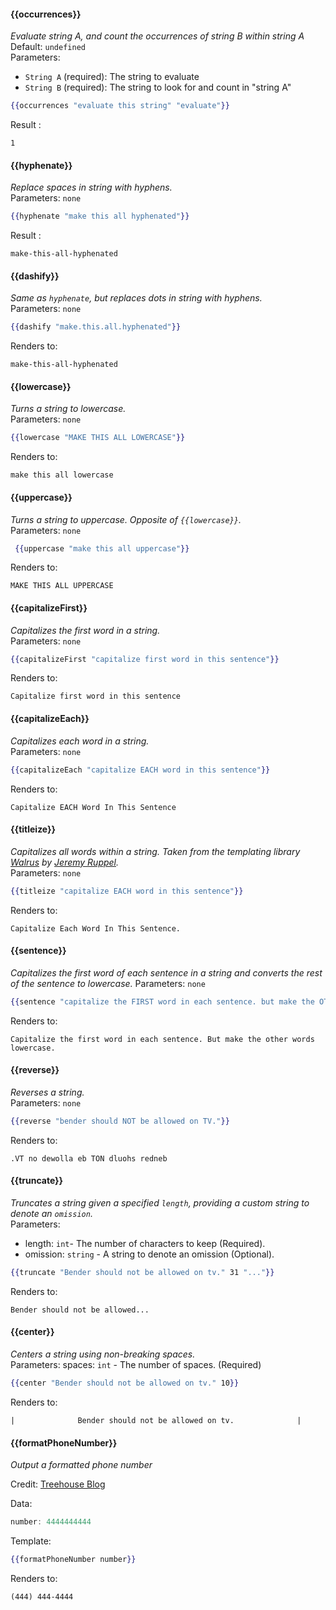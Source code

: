 #### {{occurrences}}
_Evaluate string A, and count the occurrences of string B within string A_
<br>Default: `undefined`
<br>Parameters:
* `String A` (required): The string to evaluate
* `String B` (required): The string to look for and count in "string A"

``` handlebars
{{occurrences "evaluate this string" "evaluate"}}
```
Result :
```
1
```

#### {{hyphenate}}
_Replace spaces in string with hyphens._
<br>Parameters: `none`
``` handlebars
{{hyphenate "make this all hyphenated"}}
```
Result :
```
make-this-all-hyphenated
```

#### {{dashify}}
_Same as `hyphenate`, but replaces dots in string with hyphens._
<br>Parameters: `none`
``` handlebars
{{dashify "make.this.all.hyphenated"}}
```
Renders to:
```
make-this-all-hyphenated
```

#### {{lowercase}}
_Turns a string to lowercase._
<br>Parameters: `none`
``` handlebars
{{lowercase "MAKE THIS ALL LOWERCASE"}}
```
Renders to:
```
make this all lowercase
```

#### {{uppercase}}
_Turns a string to uppercase. Opposite of `{{lowercase}}`._
<br>Parameters: `none`
``` handlebars
 {{uppercase "make this all uppercase"}}
```
Renders to:
```
MAKE THIS ALL UPPERCASE
```

#### {{capitalizeFirst}}
_Capitalizes the first word in a string._
<br>Parameters: `none`
``` handlebars
{{capitalizeFirst "capitalize first word in this sentence"}}
```
Renders to:
```
Capitalize first word in this sentence
```

#### {{capitalizeEach}}
_Capitalizes each word in a string._
<br>Parameters: `none`
``` handlebars
{{capitalizeEach "capitalize EACH word in this sentence"}}
```
Renders to:
```
Capitalize EACH Word In This Sentence
```

#### {{titleize}}
_Capitalizes all words within a string. Taken from the templating library [Walrus](https://github.com/jeremyruppel/walrus) by [Jeremy Ruppel](https://github.com/jeremyruppel)._
<br>Parameters: `none`
``` handlebars
{{titleize "capitalize EACH word in this sentence"}}
```
Renders to:
```
Capitalize Each Word In This Sentence.
```

#### {{sentence}}
_Capitalizes the first word of each sentence in a string and converts the rest of the sentence to lowercase._
Parameters: `none`
``` handlebars
{{sentence "capitalize the FIRST word in each sentence. but make the OTHER words lowercase."}}
```
Renders to:
```
Capitalize the first word in each sentence. But make the other words lowercase.
```

#### {{reverse}}
_Reverses a string._
<br>Parameters: `none`
``` handlebars
{{reverse "bender should NOT be allowed on TV."}}
```
Renders to:
```
.VT no dewolla eb TON dluohs redneb
```

#### {{truncate}}
_Truncates a string given a specified `length`, providing a custom string to denote an `omission`._
<br>Parameters: 

* length: `int`- The number of characters to keep (Required). 
* omission: `string` - A string to denote an omission (Optional). 

``` handlebars
{{truncate "Bender should not be allowed on tv." 31 "..."}}
```
Renders to:
```
Bender should not be allowed...
```

#### {{center}}
_Centers a string using non-breaking spaces._
<br>Parameters: spaces: `int` - The number of spaces. (Required)
``` handlebars
{{center "Bender should not be allowed on tv." 10}}
```
Renders to:
```
|              Bender should not be allowed on tv.              |
```

#### {{formatPhoneNumber}}
_Output a formatted phone number_

Credit: [Treehouse Blog](http://blog.teamtreehouse.com/handlebars-js-part-2-partials-and-helpers)

Data:
```js
number: 4444444444
```
Template:
``` handlebars
{{formatPhoneNumber number}}
```
Renders to:
```
(444) 444-4444
```
